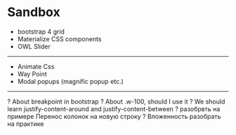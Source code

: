 # Sandbox
- bootstrap 4 grid
- Materialize CSS components
- OWL Slider
------------------------------------
- Animate Css
- Way Point
- Modal popups (magnific popup etc.)

------------------------------------
? About breakpoint in bootstrap 
? About .w-100, should I use it
? We  should learn justify-content-around and justify-content-between
? разобрвть на примере Перенос колонок на новую строку
? Вложенность разобрать на практике
